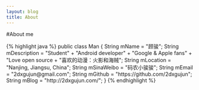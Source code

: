 ```yaml
---
layout: blog
title: About
---
```


<link rel="stylesheet" href="/res/css/page.css">
<script src="/res/js/print.js"></script>

#About me

<div id="code">
{% highlight java %}
public class Man {
	String mName = "顾骏";
	String mDescription = "Student"
			+ "Android developer"
			+ "Google & Apple fans"
			+ "Love open source
			+ "喜欢的动漫：火影和海贼";
	String mLocation = "Nanjing, Jiangsu, China";
	String mSinaWeibo = "码农小骏骏";
	String mEmail = "2dxgujun@gmail.com";
	String mGithub = "https://github.com/2dxgujun";
	String mBlog = "http://2dxgujun.com/";
}
{% endhighlight %}
</div>

<script>$("#code").typewriter();</script>